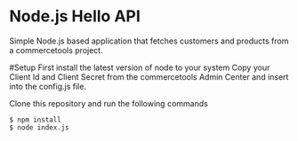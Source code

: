 # Node.js Hello API

Simple Node.js based application that fetches customers and products from a commercetools project.

#Setup
First install the latest version of node to your system
Copy your Client Id and Client Secret from the commercetools Admin Center and insert into the config.js file.

Clone this repository and run the following commands


```
$ npm install
$ node index.js

```
